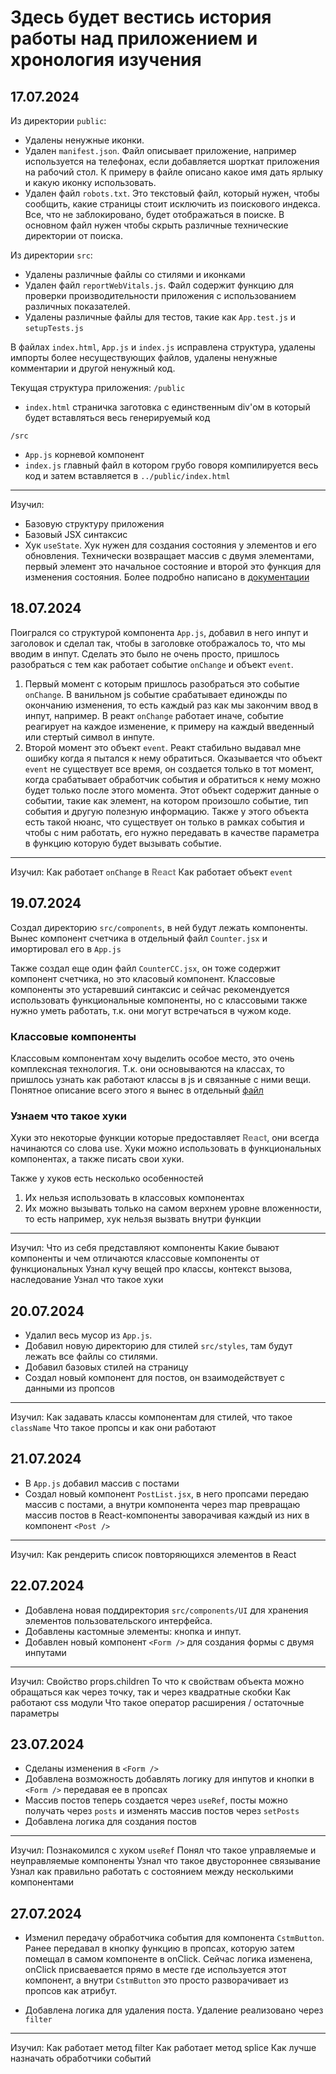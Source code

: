 # Здесь будет вестись история работы над приложением и хронология изучения

## 17.07.2024
Из директории `public`:
* Удалены ненужные иконки.
* Удален `manifest.json`. Файл описывает приложение, например используется на телефонах, если добавляется шорткат приложения на рабочий стол. К примеру в файле описано какое имя дать ярлыку и какую иконку использовать.
* Удален файл `robots.txt`. Это текстовый файл, который нужен, чтобы сообщить, какие страницы стоит исключить из поискового индекса. Все, что не заблокировано, будет отображаться в поиске. В основном файл нужен чтобы скрыть различные технические директории от поиска.

Из директории `src`:
* Удалены различные файлы со стилями и иконками
* Удален файл `reportWebVitals.js`. Файл содержит функцию для проверки производительности приложения с использованием различных показателей.
* Удалены различные файлы для тестов, такие как `App.test.js` и `setupTests.js`

В файлах `index.html`, `App.js` и `index.js` исправлена структура, удалены импорты более несуществующих файлов, удалены ненужные комментарии и другой ненужный код.

Текущая структура приложения:
`/public`
* `index.html` страничка заготовка с единственным div'ом в который будет вставляться весь генерируемый код

`/src`
* `App.js` корневой компонент
* `index.js` главный файл в котором грубо говоря компилируется весь код и затем вставляется в `../public/index.html`

---

Изучил:
* Базовую структуру приложения
* Базовый JSX синтаксис
* Хук `useState`. Хук нужен для создания состояния у элементов и его обновления. Технически возвращает массив с двумя элементами, первый элемент это начальное состояние и второй это функция для изменения состояния. Более подробно написано в [документации](https://react.dev/reference/react/useState)

## 18.07.2024

Поигрался со структурой компонента `App.js`, добавил в него инпут и заголовок и сделал так, чтобы в заголовке отображалось то, что мы вводим в инпут. Сделать это было не очень просто, пришлось разобраться с тем как работает событие `onChange` и объект `event`.

1. Первый момент с которым пришлось разобраться это событие `onChange`. В ванильном js событие срабатывает единожды по окончанию изменения, то есть каждый раз как мы закончим ввод в инпут, например. В реакт `onChange` работает иначе, событие реагирует на каждое изменение, к примеру на каждый введенный или стертый символ в инпуте.
2. Второй момент это объект `event`. Реакт стабильно выдавал мне ошибку когда я пытался к нему обратиться. Оказывается что объект `event` не существует все время, он создается только в тот момент, когда срабатывает обработчик события и обратиться к нему можно будет только после этого момента. Этот объект содержит данные о событии, такие как элемент, на котором произошло событие, тип события и другую полезную информацию. Также у этого объекта есть такой нюанс, что существует он только в рамках события и чтобы с ним работать, его нужно передавать в качестве параметра в функцию которую будет вызывать событие.

---
Изучил:
Как работает `onChange` в <strong style="color:gray">React</strong>
Как работает объект `event`

## 19.07.2024

Создал директорию `src/components`, в ней будут лежать компоненты. Вынес компонент счетчика в отдельный файл `Counter.jsx` и имортировал его в `App.js`

Также создал еще один файл `CounterCC.jsx`, он тоже содержит компонент счетчика, но это класовый компонент. Классовые компоненты это устаревший синтаксис и сейчас рекомендуется использовать функциональные компоненты, но с классовыми также нужно уметь работать, т.к. они могут встречаться в чужом коде.

### Классовые компоненты
Классовым компонентам хочу выделить особое место, это очень комплексная технология. Т.к. они основываются на классах, то пришлось узнать как работают классы в js и связанные с ними вещи. Понятное описание всего этого я вынес в отдельный [файл](CLASSES.md)

### Узнаем что такое хуки
Хуки это некоторые функции которые предоставляет <strong style="color:gray">React</strong>, они всегда начинаются со слова use. Хуки можно использовать в функциональных компонентах, а также писать свои хуки.

Также у хуков есть несколько особенностей
1. Их нельзя использовать в классовых компонентах
2. Их можно вызывать только на самом верхнем уровне вложенности, то есть например, хук нельзя вызвать внутри функции

---
Изучил:
Что из себя представляют компоненты
Какие бывают компоненты и чем отличаются классовые компоненты от функциональных
Узнал кучу вещей про классы, контекст вызова, наследование
Узнал что такое хуки

## 20.07.2024
* Удалил весь мусор из `App.js`. 
* Добавил новую директорию для стилей `src/styles`, там будут лежать все файлы со стилями.
* Добавил базовых стилей на страницу
* Создал новый компонент для постов, он взаимодействует с данными из пропсов
---
Изучил:
Как задавать классы компонентам для стилей, что такое `className`
Что такое пропсы и как они работают

## 21.07.2024
* В `App.js` добавил массив с постами
* Создал новый компонент `PostList.jsx`, в него пропсами передаю массив с постами, а внутри компонента через map превращаю массив постов в React-компоненты заворачивая каждый из них в компонент `<Post />`
---
Изучил:
Как рендерить список повторяющихся элементов в React

## 22.07.2024
* Добавлена новая поддиректория `src/components/UI` для хранения элементов пользовательского интерфейса.
* Добавлены кастомные элементы: кнопка и инпут.
* Добавлен новый компонент `<Form />` для создания формы с двумя инпутами
---
Изучил:
Свойство props.children
То что к свойствам объекта можно обращаться как через точку, так и через квадратные скобки
Как работают css модули
Что такое оператор расширения / остаточные параметры

## 23.07.2024
* Сделаны изменения в `<Form />`
* Добавлена возможность добавлять логику для инпутов и кнопки в `<Form />` передавая ее в пропсах
* Массив постов теперь создается через `useRef`, посты можно получать через `posts` и изменять массив постов через `setPosts`
* Добавлена логика для создания постов
---
Изучил:
Познакомился с хуком `useRef`
Понял что такое управляемые и неуправляемые компоненты
Узнал что такое двустороннее связывание
Узнал как правильно работать с состоянием между несколькими компонентами

## 27.07.2024
* Изменил передачу обработчика события для компонента `CstmButton`. Ранее передавал в кнопку функцию в пропсах, которую затем помещал в самом компоненте в onClick. Сейчас логика изменена, onClick присваевается прямо в месте где используется этот компонент, а внутри `CstmButton` это просто разворачивает из пропсов как атрибут.

* Добавлена логика для удаления поста. Удаление реализовано через `filter`
---
Изучил:
Как работает метод filter
Как работает метод splice
Как лучше назначать обработчики событий
